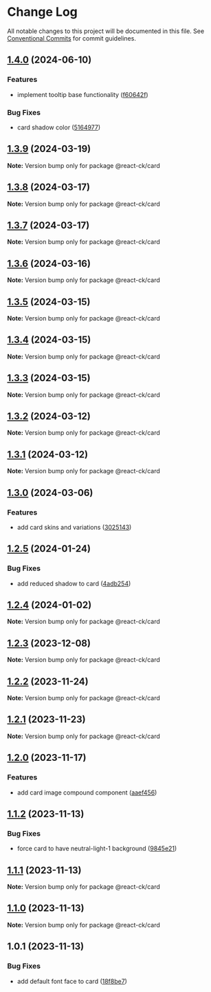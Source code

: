 # Change Log

All notable changes to this project will be documented in this file.
See [Conventional Commits](https://conventionalcommits.org) for commit guidelines.

## [1.4.0](https://github.com/abelflopes/react-ck/compare/@react-ck/card@1.3.9...@react-ck/card@1.4.0) (2024-06-10)


### Features

* implement tooltip base functionality ([f60642f](https://github.com/abelflopes/react-ck/commit/f60642f4f50912be424b2070ab9cbe34e29d832b))


### Bug Fixes

* card shadow color ([5164977](https://github.com/abelflopes/react-ck/commit/516497755cd2db4cb449e1f9b4399cf4d4c81007))



## [1.3.9](https://github.com/abelflopes/react-ck/compare/@react-ck/card@1.3.8...@react-ck/card@1.3.9) (2024-03-19)

**Note:** Version bump only for package @react-ck/card





## [1.3.8](https://github.com/abelflopes/react-ck/compare/@react-ck/card@1.3.7...@react-ck/card@1.3.8) (2024-03-17)

**Note:** Version bump only for package @react-ck/card





## [1.3.7](https://github.com/abelflopes/react-ck/compare/@react-ck/card@1.3.6...@react-ck/card@1.3.7) (2024-03-17)

**Note:** Version bump only for package @react-ck/card





## [1.3.6](https://github.com/abelflopes/react-ck/compare/@react-ck/card@1.3.5...@react-ck/card@1.3.6) (2024-03-16)

**Note:** Version bump only for package @react-ck/card





## [1.3.5](https://github.com/abelflopes/react-ck/compare/@react-ck/card@1.3.4...@react-ck/card@1.3.5) (2024-03-15)

**Note:** Version bump only for package @react-ck/card





## [1.3.4](https://github.com/abelflopes/react-ck/compare/@react-ck/card@1.3.3...@react-ck/card@1.3.4) (2024-03-15)

**Note:** Version bump only for package @react-ck/card





## [1.3.3](https://github.com/abelflopes/react-ck/compare/@react-ck/card@1.3.2...@react-ck/card@1.3.3) (2024-03-15)

**Note:** Version bump only for package @react-ck/card





## [1.3.2](https://github.com/abelflopes/react-ck/compare/@react-ck/card@1.3.1...@react-ck/card@1.3.2) (2024-03-12)

**Note:** Version bump only for package @react-ck/card





## [1.3.1](https://github.com/abelflopes/react-ck/compare/@react-ck/card@1.3.0...@react-ck/card@1.3.1) (2024-03-12)

**Note:** Version bump only for package @react-ck/card





## [1.3.0](https://github.com/abelflopes/react-ck/compare/@react-ck/card@1.2.5...@react-ck/card@1.3.0) (2024-03-06)


### Features

* add card skins and variations ([3025143](https://github.com/abelflopes/react-ck/commit/3025143613db7a85d3460bbceecb1cc10bf959bd))



## [1.2.5](https://github.com/abelflopes/react-ck/compare/@react-ck/card@1.2.4...@react-ck/card@1.2.5) (2024-01-24)


### Bug Fixes

* add reduced shadow to card ([4adb254](https://github.com/abelflopes/react-ck/commit/4adb254a036e6e56dc557ae4439811e941cded90))



## [1.2.4](https://github.com/abelflopes/react-ck/compare/@react-ck/card@1.2.3...@react-ck/card@1.2.4) (2024-01-02)

**Note:** Version bump only for package @react-ck/card





## [1.2.3](https://github.com/abelflopes/react-ck/compare/@react-ck/card@1.2.2...@react-ck/card@1.2.3) (2023-12-08)

**Note:** Version bump only for package @react-ck/card





## [1.2.2](https://github.com/abelflopes/react-ck/compare/@react-ck/card@1.2.1...@react-ck/card@1.2.2) (2023-11-24)

**Note:** Version bump only for package @react-ck/card





## [1.2.1](https://github.com/abelflopes/react-ck/compare/@react-ck/card@1.2.0...@react-ck/card@1.2.1) (2023-11-23)

**Note:** Version bump only for package @react-ck/card





## [1.2.0](https://github.com/abelflopes/react-ck/compare/@react-ck/card@1.1.2...@react-ck/card@1.2.0) (2023-11-17)


### Features

* add card image compound component ([aaef456](https://github.com/abelflopes/react-ck/commit/aaef456e768fcb2148883b3c614d6d64778fcc10))



## [1.1.2](https://github.com/abelflopes/react-ck/compare/@react-ck/card@1.1.1...@react-ck/card@1.1.2) (2023-11-13)


### Bug Fixes

* force card to have neutral-light-1 background ([9845e21](https://github.com/abelflopes/react-ck/commit/9845e21459fbfadc33ad42194870afda86048999))



## [1.1.1](https://github.com/abelflopes/react-ck/compare/@react-ck/card@1.1.0...@react-ck/card@1.1.1) (2023-11-13)

**Note:** Version bump only for package @react-ck/card





## [1.1.0](https://github.com/abelflopes/react-ck/compare/@react-ck/card@1.0.1...@react-ck/card@1.1.0) (2023-11-13)

**Note:** Version bump only for package @react-ck/card





## 1.0.1 (2023-11-13)


### Bug Fixes

* add default font face to card ([18f8be7](https://github.com/abelflopes/react-ck/commit/18f8be7e105de866e0579b4b00100fa5618dcc45))
